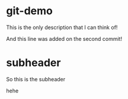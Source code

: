 # git-demo

This is the only description that I can think of!


And this line was added on the second commit!


# subheader

So this is the subheader

hehe